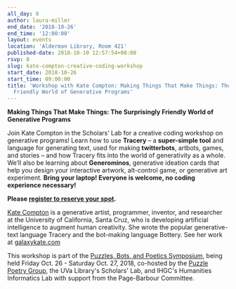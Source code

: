 ```yaml
---
all_day: 0
author: laura-miller
end_date: '2018-10-26'
end_time: '12:00:00'
layout: events
location: 'Alderman Library, Room 421'
published-date: 2018-10-10 12:57:54+00:00
rsvp: 0
slug: kate-compton-creative-coding-workshop
start_date: 2018-10-26
start_time: 09:00:00
title: 'Workshop with Kate Compton: Making Things That Make Things: The Surprisingly
  Friendly World of Generative Programs'
---
```


**Making Things That Make Things: The Surprisingly Friendly World of Generative Programs**

Join Kate Compton in the Scholars’ Lab for a creative coding workshop on generative programs! Learn how to use **Tracery** – a **super-simple tool** and language for generating text, used for making **twitterbots**, artbots, games, and stories – and how Tracery fits into the world of generativity as a whole. We’ll also be learning about **Generominos**, generative ideation cards that help you design your interactive artwork, alt-control game, or generative art experiment. **Bring your laptop! Everyone is welcome, no coding experience necessary!**

**Please [register to reserve your spot](https://docs.google.com/forms/d/e/1FAIpQLSfB8ZttNbHjjZc2nnmySGKtZoLfp3JcnetDO_3H7_76YYRleg/viewform).**

[Kate Compton](http://www.galaxykate.com/index.html) is a generative artist, programmer, inventor, and researcher at the University of California, Santa Cruz, who is developing artificial intelligence to augment human creativity. She wrote the popular generative-text language Tracery and the bot-making language Bottery. See her work at [galaxykate.com](http://www.galaxykate.com/index.html)

This workshop is part of the [Puzzles, Bots, and Poetics Symposium](https://bpasanek.github.io/puzzlepoesis/events/2018/10/20/PuzzleSymposium.html), being held Friday Oct. 26 - Saturday Oct. 27, 2018, co-hosted by the [Puzzle Poetry Group](https://bpasanek.github.io/puzzlepoesis/), the UVa Library's Scholars' Lab, and IHGC's Humanities Informatics Lab with support from the Page-Barbour Committee.
